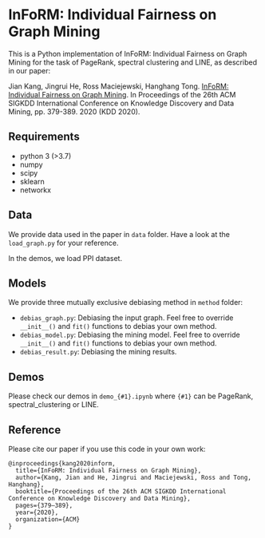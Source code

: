# InFoRM: Individual Fairness on Graph Mining

This is a Python implementation of InFoRM: Individual Fairness on Graph Mining for the task of PageRank, spectral clustering and LINE, as described in our paper:
 
Jian Kang, Jingrui He, Ross Maciejewski, Hanghang Tong. [InFoRM: Individual Fairness on Graph Mining](http://jiank2.web.illinois.edu/files/kdd20/kang20inform.pdf). In Proceedings of the 26th ACM SIGKDD International Conference on Knowledge Discovery and Data Mining, pp. 379-389. 2020 (KDD 2020).

## Requirements
* python 3 (>3.7)
* numpy
* scipy
* sklearn
* networkx

## Data

We provide data used in the paper in `data` folder. Have a look at the `load_graph.py` for your reference.

In the demos, we load PPI dataset.

## Models

We provide three mutually exclusive debiasing method in `method` folder: 
* `debias_graph.py`: Debiasing the input graph. Feel free to override `__init__()` and `fit()` functions to debias your own method.
* `debias_model.py`: Debiasing the mining model. Feel free to override `__init__()` and `fit()` functions to debias your own method.
* `debias_result.py`: Debiasing the mining results.

## Demos

Please check our demos in `demo_{#1}.ipynb` where `{#1}` can be PageRank, spectral_clustering or LINE.

## Reference

Please cite our paper if you use this code in your own work:

```
@inproceedings{kang2020inform,
  title={InFoRM: Individual Fairness on Graph Mining},
  author={Kang, Jian and He, Jingrui and Maciejewski, Ross and Tong, Hanghang},
  booktitle={Proceedings of the 26th ACM SIGKDD International Conference on Knowledge Discovery and Data Mining},
  pages={379–389},
  year={2020},
  organization={ACM}
}
```
